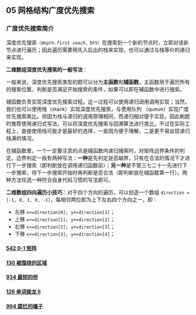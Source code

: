 ## 05 网格结构广度优先搜索

### 广度优先搜索简介

深度优先搜索`（depth-first seach，DFS）`在搜索到一个新的节点时，立即对该新节点进行遍历；因此遍历需要用先入后出的栈来实现，也可以通过与栈等价的递归来实现。

**二维数组深度优先搜索的一般写法**：

​	一般来说，深度优先搜索类型的题可以分为**主函数**和**辅函数**，主函数用于遍历所有的搜索位置，判断是否满足开始搜索的条件，如果可以即在辅函数中进行搜索。

​	辅函数负责实现深度优先搜索过程。这一过程可以使用递归调用调用实现；当然，我们也可以使用栈（stack）实现深度优先搜索，与使用队列 （queue）实现广度优先搜索类比。但因为栈与递归的调用原理相同，而递归相对便于实现，因此刷题时推荐使用递归式写法，可以将深度优先搜索与回溯算法进行类比。不过在实际工程上，直接使用栈可能才是最好的选择，一是因为便于理解，二是更不易出现递归栈满的情况。

​	在辅函数里，一个一定要注意的点是辅函数内递归搜索时，对矩阵边界条件的判定。边界判定一般有两种写法：**一种**是先判定是否越界，只有在合法的情况下才进行下一步搜索（即判断放在调用递归函数前）；**另一种**是不管三七二十一先进行下一步搜索，待下一步搜索开始时再判断是否合法（即判断放在辅函数第一行）。两种方法任选一种符合自身代码习惯的写法即可。

​	**二维数组四向遍历小技巧**：对于四个方向的遍历，可以创造一个数组 `direction = [-1, 0, 1, 0, -1]`，每相邻两位即为上下左右四个方向之一，即：

- 左移 `x+=direction[0]; y+=direction[1]`；
- 上移  `x+=direction[1]; y+=direction[2]`；
- 右移  `x+=direction[2]; y+=direction[3]`；
- 下移 `x+=direction[3]; y+=direction[4]`；

#### [542 0-1 矩阵](https://leetcode-cn.com/problems/01-matrix/)



#### [130 被围绕的区域](https://leetcode-cn.com/problems/surrounded-regions/)



#### [934 最短的桥](https://leetcode-cn.com/problems/shortest-bridge/)



#### [126 单词接龙 II](https://leetcode-cn.com/problems/word-ladder-ii/)



#### [994 腐烂的橘子](https://leetcode-cn.com/problems/rotting-oranges/)

